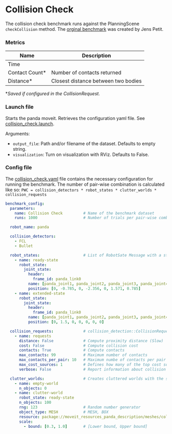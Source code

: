 # Collision Check
The collision check benchmark runs against the PlanningScene `checkCollision` method. The [orginal benchmark](https://github.com/ros-planning/moveit/blob/master/moveit_ros/planning/planning_components_tools/src/compare_collision_speed_checking_fcl_bullet.cpp) was created by Jens Petit.


### Metrics
| Name              | Description                            |
|-------------------|----------------------------------------|
| Time              |                                        |
| Contact Count*    | Number of contacts returned            |
| Distance*         | Closest distance between two bodies    |

**Saved if configured in the CollisionRequest.*

### Launch file
Starts the panda moveit. Retrieves the configuration yaml file. See [collision_check.launch](/benchmark_suite/benchmarks/collision_check.launch).

Arguments:
- `output_file`: Path and/or filename of the dataset. Defaults to empty string.
- `visualization`: Turn on visualization with RViz. Defaults to False.

### Config file
The [collision_check.yaml](/benchmark_suite/config/collision_check.yaml) file contains the necessary configuration for running the benchmark. The number of pair-wise combination is calculated like so: `PWC = collision_detectors * robot_states * clutter_worlds * collision_requests`

```yaml
benchmark_config:
  parameters:
    name: Collision Check         # Name of the benchmark dataset
    runs: 1000                    # Number of trials per pair-wise combination

  robot_name: panda

  collision_detectors:
    - FCL
    - Bullet

  robot_states:                   # List of RobotSate Message with a state name
    - name: ready-state
      robot_state:
        joint_state:
          header:
            frame_id: panda_link0
          name: [panda_joint1, panda_joint2, panda_joint3, panda_joint4, panda_joint5, panda_joint6, panda_joint7]
          position: [0, -0.785, 0, -2.356, 0, 1.571, 0.785]
    - name: extended-state
      robot_state:
        joint_state:
          header:
            frame_id: panda_link0
          name: [panda_joint1, panda_joint2, panda_joint3, panda_joint4, panda_joint5, panda_joint6, panda_joint7]
          position: [0, 1.5, 0, 0, 0, 0, 0]

  collision_requests:             # collision_detection::CollisionRequest
    - name: requests
      distance: False             # Compute proximity distance (Slow)
      cost: False                 # Compute collision cost
      contacts: True              # Compute contacts
      max_contacts: 99            # Maximum number of contacts
      max_contacts_per_pair: 10   # Maximum numbe of contacts per pair of bodies
      max_cost_sources: 1         # Defines how many of the top cost sources should be returned
      verbose: False              # Report information about collision

  clutter_worlds:                 # Creates cluttered worlds with the specified robot_state free of contact
    - name: empty-world
      n_objects: 0
    - name: clutter-world
      robot_state: ready-state
      n_objects: 100
      rng: 123                    # Random number generator
      object_type: MESH           # MESH, BOX
      resource: package://moveit_resources_panda_description/meshes/collision/link5.stl
      scale:
        - bound: [0.3, 1.0]       # [Lower bound, Upper bound]
```
